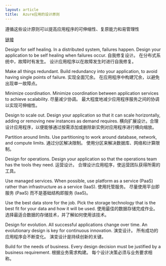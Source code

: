 ```yaml
---
layout: article
title:  Azure应用的设计原则
---
```

遵循这些设计原则可以提高应用程序的可伸缩性、复原能力和易管理性


[链接](https://docs.microsoft.com/en-us/azure/architecture/guide/design-principles/)


Design for self healing. In a distributed system, failures happen. Design your application to be self healing when failures occur.
自我修复设计。 在分布式系统中，故障时有发生。 设计应用程序以在故障发生时进行自我修复。

Make all things redundant. Build redundancy into your application, to avoid having single points of failure.
实现全面冗余。 在应用程序中构建冗余，以避免出现单一故障点。

Minimize coordination. Minimize coordination between application services to achieve scalability.
尽量减少协调。 最大程度地减少应用程序服务之间的协调以实现可伸缩性。

Design to scale out. Design your application so that it can scale horizontally, adding or removing new instances as demand requires.
横向扩展设计。合理设计应用程序，以便能够通过按需添加或删除新实例对应用程序进行横向缩放。

Partition around limits. Use partitioning to work around database, network, and compute limits.
通过分区解决限制。 使用分区来解决数据库、网络和计算限制。

Design for operations. Design your application so that the operations team has the tools they need.
运营设计。 合理设计应用程序，使运营团队获得所需的工具。

Use managed services. When possible, use platform as a service (PaaS) rather than infrastructure as a service (IaaS).
使用托管服务。 尽量使用平台即服务 (PaaS) 而不是基础结构即服务 (IaaS)。

Use the best data store for the job. Pick the storage technology that is the best fit for your data and how it will be used.
使用最佳的数据存储完成作业。 选择最适合数据的存储技术，并了解如何使用该技术。

Design for evolution. All successful applications change over time. An evolutionary design is key for continuous innovation.
演变设计。 所有成功的应用程序会不断变化。 演变设计是持续创新的关键。

Build for the needs of business. Every design decision must be justified by a business requirement.
根据业务需求构建。 每个设计决策必须与业务要求相称。
